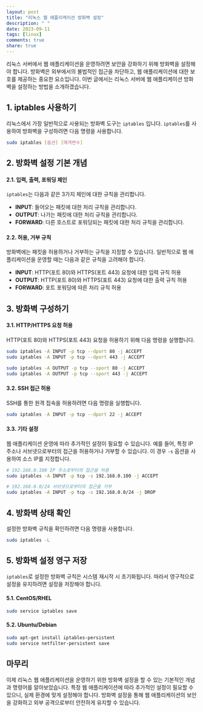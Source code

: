 ```yaml
---
layout: post
title: "리눅스 웹 애플리케이션 방화벽 설정"
description: " "
date: 2023-09-11
tags: [linux]
comments: true
share: true
---
```


리눅스 서버에서 웹 애플리케이션을 운영하려면 보안을 강화하기 위해 방화벽을 설정해야 합니다. 방화벽은 외부에서의 불법적인 접근을 차단하고, 웹 애플리케이션에 대한 보호를 제공하는 중요한 요소입니다. 이번 글에서는 리눅스 서버에 웹 애플리케이션 방화벽을 설정하는 방법을 소개하겠습니다.

## 1. iptables 사용하기

리눅스에서 가장 일반적으로 사용되는 방화벽 도구는 `iptables` 입니다. `iptables`를 사용하여 방화벽을 구성하려면 다음 명령을 사용합니다.

```bash
sudo iptables [옵션] [매개변수]
```

## 2. 방화벽 설정 기본 개념

#### 2.1. 입력, 출력, 포워딩 체인

`iptables`는 다음과 같은 3가지 체인에 대한 규칙을 관리합니다.

- **INPUT**: 들어오는 패킷에 대한 처리 규칙을 관리합니다.
- **OUTPUT**: 나가는 패킷에 대한 처리 규칙을 관리합니다.
- **FORWARD**: 다른 호스트로 포워딩되는 패킷에 대한 처리 규칙을 관리합니다.

#### 2.2. 허용, 거부 규칙

방화벽에는 패킷을 허용하거나 거부하는 규칙을 지정할 수 있습니다. 일반적으로 웹 애플리케이션을 운영할 때는 다음과 같은 규칙을 고려해야 합니다.

- **INPUT**: HTTP(포트 80)와 HTTPS(포트 443) 요청에 대한 입력 규칙 허용
- **OUTPUT**: HTTP(포트 80)와 HTTPS(포트 443) 요청에 대한 출력 규칙 허용
- **FORWARD**: 포트 포워딩에 따른 처리 규칙 허용

## 3. 방화벽 구성하기

#### 3.1. HTTP/HTTPS 요청 허용

HTTP(포트 80)와 HTTPS(포트 443) 요청을 허용하기 위해 다음 명령을 실행합니다.

```bash
sudo iptables -A INPUT -p tcp --dport 80 -j ACCEPT
sudo iptables -A INPUT -p tcp --dport 443 -j ACCEPT

sudo iptables -A OUTPUT -p tcp --sport 80 -j ACCEPT
sudo iptables -A OUTPUT -p tcp --sport 443 -j ACCEPT
```

#### 3.2. SSH 접근 허용

SSH를 통한 원격 접속을 허용하려면 다음 명령을 실행합니다.

```bash
sudo iptables -A INPUT -p tcp --dport 22 -j ACCEPT
```

#### 3.3. 기타 설정

웹 애플리케이션 운영에 따라 추가적인 설정이 필요할 수 있습니다. 예를 들어, 특정 IP 주소나 서브넷으로부터의 접근을 허용하거나 거부할 수 있습니다. 이 경우 `-s` 옵션을 사용하여 소스 IP를 지정합니다.

```bash
# 192.168.0.100 IP 주소로부터의 접근을 허용
sudo iptables -A INPUT -p tcp -s 192.168.0.100 -j ACCEPT

# 192.168.0.0/24 서브넷으로부터의 접근을 거부
sudo iptables -A INPUT -p tcp -s 192.168.0.0/24 -j DROP
```

## 4. 방화벽 상태 확인

설정한 방화벽 규칙을 확인하려면 다음 명령을 사용합니다.

```bash
sudo iptables -L
```

## 5. 방화벽 설정 영구 저장

`iptables`로 설정한 방화벽 규칙은 시스템 재시작 시 초기화됩니다. 따라서 영구적으로 설정을 유지하려면 설정을 저장해야 합니다.

#### 5.1. CentOS/RHEL

```bash
sudo service iptables save
```

#### 5.2. Ubuntu/Debian

```bash
sudo apt-get install iptables-persistent
sudo service netfilter-persistent save
```

## 마무리

이제 리눅스 웹 애플리케이션을 운영하기 위한 방화벽 설정을 할 수 있는 기본적인 개념과 명령어를 알아보았습니다. 특정 웹 애플리케이션에 따라 추가적인 설정이 필요할 수 있으니, 실제 환경에 맞게 설정해야 합니다. 방화벽 설정을 통해 웹 애플리케이션의 보안을 강화하고 외부 공격으로부터 안전하게 유지할 수 있습니다.